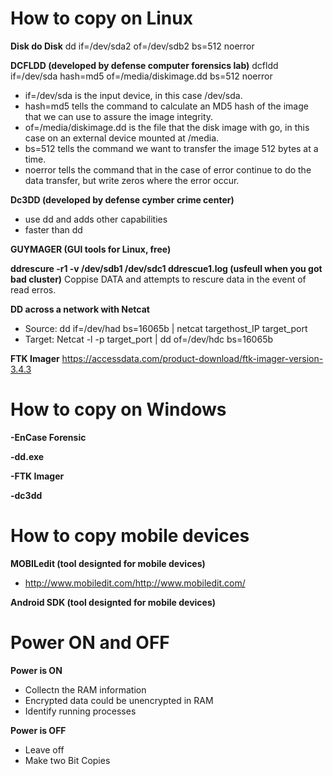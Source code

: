 # How to copy on Linux

**Disk do Disk**
dd if=/dev/sda2 of=/dev/sdb2 bs=512 noerror

**DCFLDD (developed by defense computer forensics lab)**
dcfldd if=/dev/sda hash=md5 of=/media/diskimage.dd bs=512 noerror
   
- if=/dev/sda is the input device, in this case /dev/sda.
- hash=md5 tells the command to calculate an MD5 hash of the image that we can use to assure the image integrity.
- of=/media/diskimage.dd is the file that the disk image with go, in this case on an external device mounted at /media.
- bs=512 tells the command we want to transfer the image 512 bytes at a time.
- noerror tells the command that in the case of error continue to do the data transfer, but write zeros where the error occur.

**Dc3DD (developed by defense cymber crime center)**
- use dd and adds other capabilities
- faster than dd

**GUYMAGER (GUI tools for Linux, free)**

**ddrescure -r1 -v /dev/sdb1 /dev/sdc1 ddrescue1.log (usfeull when you got bad cluster)**
Coppise DATA and attempts to rescure data in the event of read erros.

**DD across a network with Netcat**
- Source: dd if=/dev/had bs=16065b | netcat targethost_IP target_port
- Target: Netcat -l -p target_port | dd of=/dev/hdc bs=16065b

**FTK Imager**
https://accessdata.com/product-download/ftk-imager-version-3.4.3

# How to copy on Windows

**-EnCase Forensic**

**-dd.exe**

**-FTK Imager**

**-dc3dd**

# How to copy mobile devices

**MOBILedit (tool designted for mobile devices)**
- http://www.mobiledit.com/http://www.mobiledit.com/

**Android SDK (tool designted for mobile devices)**

# Power ON and OFF

**Power is ON**

- Collectn the RAM information
- Encrypted data could be unencrypted in RAM
- Identify running processes

**Power is OFF**
- Leave off
- Make two Bit Copies
